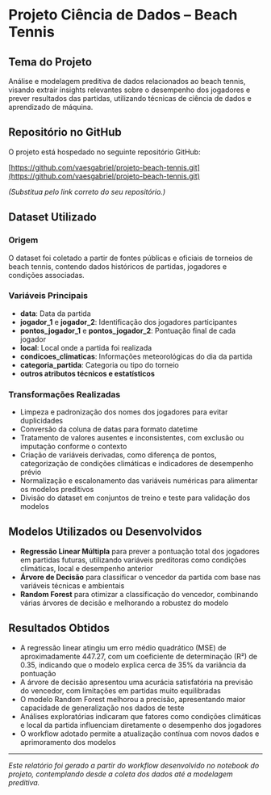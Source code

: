# Projeto Ciência de Dados – Beach Tennis

## Tema do Projeto

Análise e modelagem preditiva de dados relacionados ao beach tennis, visando extrair insights relevantes sobre o desempenho dos jogadores e prever resultados das partidas, utilizando técnicas de ciência de dados e aprendizado de máquina.

## Repositório no GitHub

O projeto está hospedado no seguinte repositório GitHub:

[https://github.com/vaesgabriel/projeto-beach-tennis.git](https://github.com/vaesgabriel/projeto-beach-tennis.git)

*(Substitua pelo link correto do seu repositório.)*

## Dataset Utilizado

### Origem

O dataset foi coletado a partir de fontes públicas e oficiais de torneios de beach tennis, contendo dados históricos de partidas, jogadores e condições associadas.

### Variáveis Principais

- **data**: Data da partida
- **jogador_1** e **jogador_2**: Identificação dos jogadores participantes
- **pontos_jogador_1** e **pontos_jogador_2**: Pontuação final de cada jogador
- **local**: Local onde a partida foi realizada
- **condicoes_climaticas**: Informações meteorológicas do dia da partida
- **categoria_partida**: Categoria ou tipo do torneio
- **outros atributos técnicos e estatísticos**

### Transformações Realizadas

- Limpeza e padronização dos nomes dos jogadores para evitar duplicidades
- Conversão da coluna de datas para formato datetime
- Tratamento de valores ausentes e inconsistentes, com exclusão ou imputação conforme o contexto
- Criação de variáveis derivadas, como diferença de pontos, categorização de condições climáticas e indicadores de desempenho prévio
- Normalização e escalonamento das variáveis numéricas para alimentar os modelos preditivos
- Divisão do dataset em conjuntos de treino e teste para validação dos modelos

## Modelos Utilizados ou Desenvolvidos

- **Regressão Linear Múltipla** para prever a pontuação total dos jogadores em partidas futuras, utilizando variáveis preditoras como condições climáticas, local e desempenho anterior
- **Árvore de Decisão** para classificar o vencedor da partida com base nas variáveis técnicas e ambientais
- **Random Forest** para otimizar a classificação do vencedor, combinando várias árvores de decisão e melhorando a robustez do modelo

## Resultados Obtidos

- A regressão linear atingiu um erro médio quadrático (MSE) de aproximadamente 447.27, com um coeficiente de determinação (R²) de 0.35, indicando que o modelo explica cerca de 35% da variância da pontuação
- A árvore de decisão apresentou uma acurácia satisfatória na previsão do vencedor, com limitações em partidas muito equilibradas
- O modelo Random Forest melhorou a precisão, apresentando maior capacidade de generalização nos dados de teste
- Análises exploratórias indicaram que fatores como condições climáticas e local da partida influenciam diretamente o desempenho dos jogadores
- O workflow adotado permite a atualização contínua com novos dados e aprimoramento dos modelos

---

*Este relatório foi gerado a partir do workflow desenvolvido no notebook do projeto, contemplando desde a coleta dos dados até a modelagem preditiva.*


